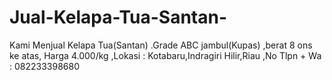 # Jual-Kelapa-Tua-Santan-
Kami Menjual Kelapa Tua(Santan) .Grade ABC jambul(Kupas) ,berat 8 ons ke atas, Harga 4.000/kg ,Lokasi : Kotabaru,Indragiri Hilir,Riau ,No Tlpn + Wa : 082233398680
